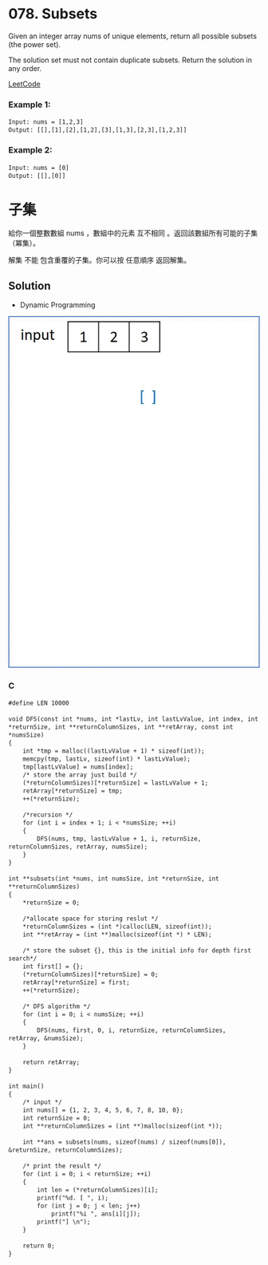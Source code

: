 # 078. Subsets

Given an integer array nums of unique elements, return all possible subsets (the power set).

The solution set must not contain duplicate subsets. Return the solution in any order.

[LeetCode](https://leetcode.com/problems/subsets)  

### Example 1:
```
Input: nums = [1,2,3]
Output: [[],[1],[2],[1,2],[3],[1,3],[2,3],[1,2,3]]
```

### Example 2:
```
Input: nums = [0]
Output: [[],[0]]
```

#  子集
給你一個整數數組 nums ，數組中的元素 互不相同 。返回該數組所有可能的子集（冪集）。

解集 不能 包含重覆的子集。你可以按 任意順序 返回解集。

## Solution
* Dynamic Programming
<img src="img/078.gif" width = "600"/>


### C

```
#define LEN 10000

void DFS(const int *nums, int *lastLv, int lastLvValue, int index, int *returnSize, int **returnColumnSizes, int **retArray, const int *numsSize)
{
    int *tmp = malloc((lastLvValue + 1) * sizeof(int));
    memcpy(tmp, lastLv, sizeof(int) * lastLvValue);
    tmp[lastLvValue] = nums[index];
    /* store the array just build */
    (*returnColumnSizes)[*returnSize] = lastLvValue + 1;
    retArray[*returnSize] = tmp;
    ++(*returnSize);

    /*recursion */
    for (int i = index + 1; i < *numsSize; ++i)
    {
        DFS(nums, tmp, lastLvValue + 1, i, returnSize, returnColumnSizes, retArray, numsSize);
    }
}

int **subsets(int *nums, int numsSize, int *returnSize, int **returnColumnSizes)
{
    *returnSize = 0;

    /*allocate space for storing reslut */
    *returnColumnSizes = (int *)calloc(LEN, sizeof(int));
    int **retArray = (int **)malloc(sizeof(int *) * LEN);

    /* store the subset {}, this is the initial info for depth first search*/
    int first[] = {};
    (*returnColumnSizes)[*returnSize] = 0;
    retArray[*returnSize] = first;
    ++(*returnSize);

    /* DFS algorithm */
    for (int i = 0; i < numsSize; ++i)
    {
        DFS(nums, first, 0, i, returnSize, returnColumnSizes, retArray, &numsSize);
    }

    return retArray;
}

int main()
{
    /* input */
    int nums[] = {1, 2, 3, 4, 5, 6, 7, 8, 10, 0};
    int returnSize = 0;
    int **returnColumnSizes = (int **)malloc(sizeof(int *));

    int **ans = subsets(nums, sizeof(nums) / sizeof(nums[0]), &returnSize, returnColumnSizes);

    /* print the result */
    for (int i = 0; i < returnSize; ++i)
    {
        int len = (*returnColumnSizes)[i];
        printf("%d. [ ", i);
        for (int j = 0; j < len; j++)
            printf("%i ", ans[i][j]);
        printf("] \n");
    }

    return 0;
}
```
